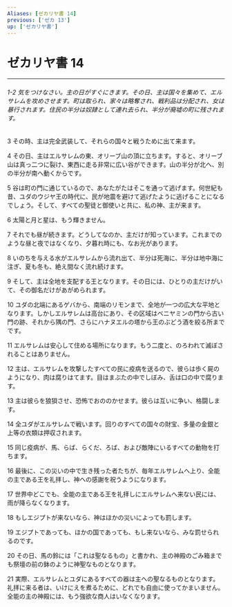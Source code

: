 ```yaml
---
Aliases: [ゼカリヤ書 14]
previous: ['ゼカ 13']
up: ['ゼカリヤ書']
---
```

# ゼカリヤ書 14

***
###### 1-2 気をつけなさい。主の日がすぐにきます。その日、主は国々を集めて、エルサレムを攻めさせます。町は取られ、家々は略奪され、戦利品は分配され、女は暴行されます。住民の半分は奴隷として連れ去られ、半分が廃墟の町に残されます。 



3 
その時、主は完全武装して、それらの国々と戦うために出て来ます。 



4 
その日、主はエルサレムの東、オリーブ山の頂に立ちます。すると、オリーブ山は真っ二つに裂け、東西に走る非常に広い谷ができます。山の半分が北へ、別の半分が南へ動くからです。 



5 
谷は町の門に通じているので、あなたがたはそこを通って逃げます。何世紀も昔、ユダのウジヤ王の時代に、民が地震を避けて逃げたように逃げることになるでしょう。そして、すべての聖徒と御使いと共に、私の神、主が来ます。 



6 
太陽と月と星は、もう輝きません。 



7 
それでも昼が続きます。どうしてなのか、主だけが知っています。これまでのような昼と夜ではなくなり、夕暮れ時にも、なお光があります。 



8 
いのちを与える水がエルサレムから流れ出て、半分は死海に、半分は地中海に注ぎ、夏も冬も、絶え間なく流れ続けます。 



9 
そして、主は全地を支配する王となります。その日には、ひとりの主だけがいて、その御名だけがあがめられます。 



10 
ユダの北端にあるゲバから、南端のリモンまで、全地が一つの広大な平地となります。しかしエルサレムは高台にあり、その区域はベニヤミンの門から古い門の跡、それから隅の門、さらにハナヌエルの塔から王のぶどう酒を絞る所までです。 



11 
エルサレムは安心して住める場所になります。もう二度と、のろわれて滅ぼされることはありません。 



12 
主は、エルサレムを攻撃したすべての民に疫病を送るので、彼らは歩く屍のようになり、肉は腐りはてます。目はまぶたの中でしぼみ、舌は口の中で腐ります。 



13 
主は彼らを狼狽させ、恐怖でおののかせます。彼らは互いに争い、格闘します。 



14 
全ユダがエルサレムで戦います。回りのすべての国々の財宝、多量の金銀と上等の衣類は押収されます。 



15 
同じ疫病が、馬、らば、らくだ、ろば、および敵陣にいるすべての動物を打ちます。 



16 
最後に、この災いの中で生き残った者たちが、毎年エルサレムへ上り、全能の主である王を礼拝し、神への感謝を祝うようになります。 



17 
世界中どこでも、全能の主である王を礼拝しにエルサレムへ来ない民には、雨が降らなくなります。 



18 
もしエジプトが来ないなら、神はほかの災いによっても罰します。 



19 
エジプトであっても、ほかの国であっても、もし来ないなら、みな罰せられるのです。 



20 
その日、馬の鈴には「これは聖なるもの」と書かれ、主の神殿のごみ箱までも祭壇の前の鉢のように神聖なものとなります。 



21 
実際、エルサレムとユダにあるすべての器は主への聖なるものとなります。礼拝に来る者は、いけにえを煮るために、どれでも自由に使ってかまいません。全能の主の神殿には、もう強欲な商人はいなくなります。
